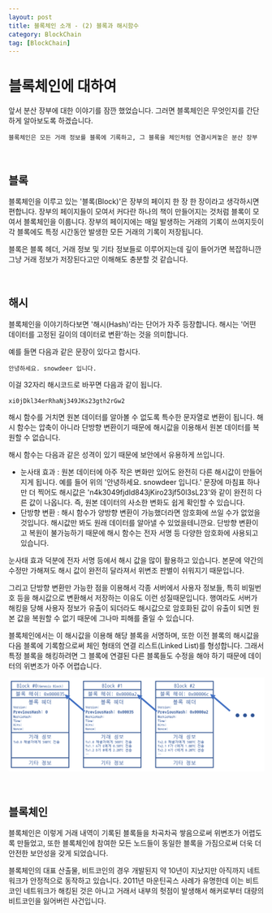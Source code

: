```yaml
---
layout: post
title: 블록체인 소개 - (2) 블록과 해시함수
category: BlockChain
tag: [BlockChain]
---
```

# 블록체인에 대하여

앞서 분산 장부에 대한 이야기를 잠깐 했었습니다. 그러면 블록체인은 무엇인지를 간단하게 알아보도록 하겠습니다.

~~~
블록체인은 모든 거래 정보를 블록에 기록하고, 그 블록을 체인처럼 연결시켜놓은 분산 장부
~~~

<br>

## 블록

블록체인을 이루고 있는 '블록(Block)'은 장부의 페이지 한 장 한 장이라고 생각하시면 편합니다. 장부의 페이지들이 모여서 커다란 하나의 책이 만들어지는 것처럼 블록이 모여서 블록체인을 이룹니다. 장부의 페이지에는 매일 발생하는 거래의 기록이 쓰여지듯이 각 블록에도 특정 시간동안 발생한 모든 거래의 기록이 저장됩니다. 

블록은 블록 헤더, 거래 정보 및 기타 정보들로 이루어지는데 깊이 들어가면 복잡하니깐 그냥 거래 정보가 저장된다고만 이해해도 충분할 것 같습니다.

<br>

## 해시

블록체인을 이야기하다보면 '해시(Hash)'라는 단어가 자주 등장합니다. 해시는 '어떤 데이터를 고정된 길이의 데이터로 변환'하는 것을 의미합니다. 

예를 들면 다음과 같은 문장이 있다고 합시다.

~~~
안녕하세요. snowdeer 입니다.
~~~

이걸 32자리 해시코드로 바꾸면 다음과 같이 됩니다.

~~~
xi0jDkl34erRhaNj349JKs23gth2rGw2
~~~

해시 함수를 거치면 원본 데이터를 알아볼 수 없도록 특수한 문자열로 변환이 됩니다. 해시 함수는 압축이 아니라 단방향 변환이기 때문에 해시값을 이용해서 원본 데이터를 복원할 수 없습니다.

해시 함수는 다음과 같은 성격이 있기 때문에 보안에서 유용하게 쓰입니다.

* 눈사태 효과 : 원본 데이터에 아주 작은 변화만 있어도 완전히 다른 해시값이 만들어지게 됩니다. 예를 들어 위의 '안녕하세요. snowdeer 입니다.' 문장에 마침표 하나만 더 찍어도 해시값은 'n4k3049fjdId843jKiro23jf50l3sL23'와 같이 완전히 다른 값이 나옵니다. 즉, 원본 데이터의 사소한 변화도 쉽게 확인할 수 있습니다.
* 단방향 변환 : 해시 함수가 양방향 변환이 가능했더라면 암호화에 쓰일 수가 없었을 것입니다. 해시값만 봐도 원래 데이터를 알아낼 수 있었을테니깐요. 단방향 변환이고 복원이 불가능하기 때문에 해시 함수는 전자 서명 등 다양한 암호화에 사용되고 있습니다.

눈사태 효과 덕분에 전자 서명 등에서 해시 값을 많이 활용하고 있습니다. 본문에 약간의 수정만 가해져도 해시 값이 완전히 달라져서 위변조 판별이 쉬워지기 때문입니다.

그리고 단방향 변환만 가능한 점을 이용해서 각종 서버에서 사용자 정보들, 특히 비밀번호 등을 해시값으로 변환해서 저장하는 이유도 이런 성질때문입니다. 행여라도 서버가 해킹을 당해 사용자 정보가 유출이 되더라도 해시값으로 암호화된 값이 유출이 되면 원본 값을 복원할 수 없기 때문에 그나마 피해를 줄일 수 있습니다.

블록체인에서는 이 해시값을 이용해 해당 블록을 서명하며, 또한 이전 블록의 해시값을 다음 블록에 기록함으로써 체인 형태의 연결 리스트(Linked List)를 형성합니다. 그래서 특정 블록을 해킹하려면 그 블록에 연결된 다른 블록들도 수정을 해야 하기 때문에 데이터의 위변조가 아주 어렵습니다.

![Image](/assets/blockchain/007.png)

<br>

## 블록체인

블록체인은 이렇게 거래 내역이 기록된 블록들을 차곡차곡 쌓음으로써 위변조가 어렵도록 만들었고, 또한 블록체인에 참여한 모든 노드들이 동일한 블록을 가짐으로써 더욱 더 안전한 보안성을 갖게 되었습니다.

블록체인의 대표 산출물, 비트코인의 경우 개발된지 약 10년이 지났지만 아직까지 네트워크가 안정적으로 동작하고 있습니다. 2011년 마운틴곡스 사례가 유명한데 이는 비트코인 네트워크가 해킹된 것은 아니고 거래서 내부의 헛점이 발생해서 해커로부터 대량의 비트코인을 잃어버린 사건입니다.
